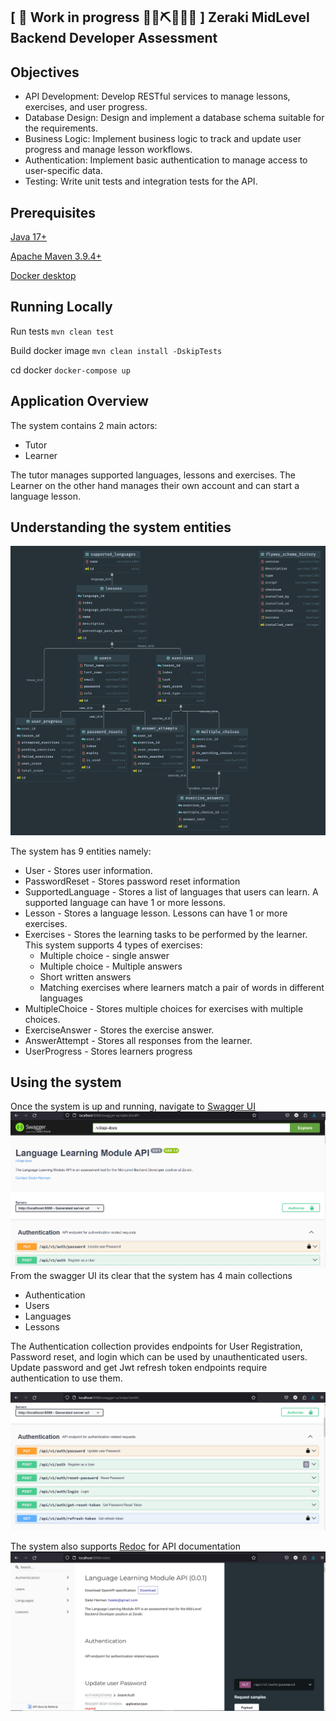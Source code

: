 ## \[ 🚧 Work in progress 👷‍♀️⛏👷🔧️🚧 \] Zeraki MidLevel Backend Developer Assessment

## Objectives
* API Development: Develop RESTful services to manage lessons, exercises, and user progress.
* Database Design: Design and implement a database schema suitable for the requirements.
* Business Logic: Implement business logic to track and update user progress and manage lesson workflows.
* Authentication: Implement basic authentication to manage access to user-specific data.
* Testing: Write unit tests and integration tests for the API.


## Prerequisites
[Java 17+](https://openjdk.org/projects/jdk/17/)

[Apache Maven 3.9.4+ ](https://maven.apache.org/download.cgi)

[Docker desktop](https://www.docker.com/get-started/)

## Running Locally

Run tests `mvn clean test`

Build docker image `mvn clean install -DskipTests`

cd docker `docker-compose up`

## Application Overview

The system contains 2 main actors: 
* Tutor
* Learner

The tutor manages supported languages, lessons and exercises. The Learner on the other hand manages their own account and can start a language lesson. 

## Understanding the system entities

![Database Schema](/docs/db_schema.png)

The system has 9 entities namely:
* User - Stores user information.
* PasswordReset - Stores password reset information
* SupportedLanguage - Stores a list of languages that users can learn. A supported language can have 1 or more lessons.
* Lesson - Stores a language lesson. Lessons can have 1 or more exercises.
* Exercises - Stores the learning tasks to be performed by the learner. This system supports 4 types of exercises:
    * Multiple choice - single answer
    * Multiple choice - Multiple answers
    * Short written answers
    * Matching exercises where learners match a pair of words in different languages
* MultipleChoice - Stores multiple choices for exercises with multiple choices.
* ExerciseAnswer - Stores the exercise answer.
* AnswerAttempt - Stores all responses from the learner.
* UserProgress - Stores learners progress

## Using the system

Once the system is up and running, navigate to [Swagger UI](http://localhost:8088/swagger-ui/index.html#/)
![Swagger UI](/docs/swagger1.png)
From the swagger UI its clear that the system has 4 main collections
  * Authentication
  * Users
  * Languages
  * Lessons

The Authentication collection provides endpoints for User Registration, Password reset, and login which can be used by unauthenticated users.
Update password and get Jwt refresh token endpoints require authentication to use them.

![Authentication](/docs/auth.png)

 The system also supports [Redoc](http://localhost:8088/redoc) for API documentation
![Redoc UI](/docs/redoc.png)